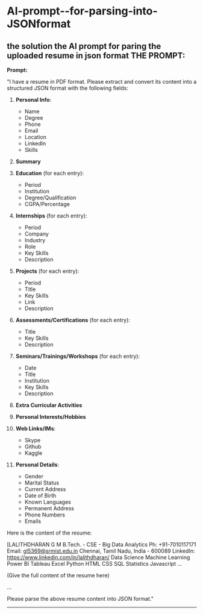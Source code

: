 # AI-prompt--for-parsing-into-JSONformat
the solution the AI prompt for paring the uploaded resume in json format
THE PROMPT:
---

**Prompt:**

"I have a resume in PDF format. Please extract and convert its content into a structured JSON format with the following fields:

1. **Personal Info**:
    - Name
    - Degree
    - Phone
    - Email
    - Location
    - LinkedIn
    - Skills

2. **Summary**

3. **Education** (for each entry):
    - Period
    - Institution
    - Degree/Qualification
    - CGPA/Percentage

4. **Internships** (for each entry):
    - Period
    - Company
    - Industry
    - Role
    - Key Skills
    - Description

5. **Projects** (for each entry):
    - Period
    - Title
    - Key Skills
    - Link
    - Description

6. **Assessments/Certifications** (for each entry):
    - Title
    - Key Skills
    - Description

7. **Seminars/Trainings/Workshops** (for each entry):
    - Date
    - Title
    - Institution
    - Key Skills
    - Description

8. **Extra Curricular Activities**

9. **Personal Interests/Hobbies**

10. **Web Links/IMs**:
    - Skype
    - Github
    - Kaggle

11. **Personal Details**:
    - Gender
    - Marital Status
    - Current Address
    - Date of Birth
    - Known Languages
    - Permanent Address
    - Phone Numbers
    - Emails

Here is the content of the resume:

[LALITHDHARAN G M
B.Tech. - CSE - Big Data Analytics
Ph: +91-7010117171
Email: gl5369@srmist.edu.in
Chennai, Tamil Nadu, India - 600089
LinkedIn: https://www.linkedin.com/in/lalithdharan/
Data Science  Machine Learning  Power BI  Tableau  Excel  Python  HTML  CSS  SQL  Statistics  Javascript
...

(Give the full content of the resume here)

...

Please parse the above resume content into JSON format."

---
